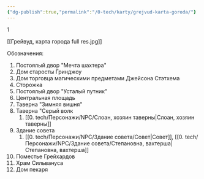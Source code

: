 ```yaml
---
{"dg-publish":true,"permalink":"/0-tech/karty/grejvud-karta-goroda/"}
---
```


1


[[Грейвуд, карта города full res.jpg]]

Обозначения:
1. Постоялый двор "Мечта шахтера"
2. Дом старосты Гринджоу
3. Дом торговца магическими предметами Джейсона Стэтхема
4. Сторожка
5. Постоялый двор "Усталый путник"
6. Центральная площадь
7. Таверна "Зимняя вишня"
8. Таверна "Серый волк
	1.  [[0. tech/Персонажи/NPC/Слоан, хозяин таверны\|Слоан, хозяин таверны]]
9. Здание совета
	1. [[0. tech/Персонажи/NPC/Здание совета/Совет\|Совет]], [[0. tech/Персонажи/NPC/Здание совета/Степановна, вахтерша\|Степановна, вахтерша]]
10. Поместье Грейхардов
11. Храм Сильвануса
12. Дом пекаря